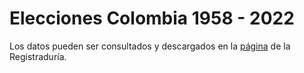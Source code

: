 # Elecciones Colombia 1958 - 2022

Los datos pueden ser consultados y descargados en la [página](https://ainteractivo.net/cedaesite/descarga-los-datos-re/) de la Registraduría.